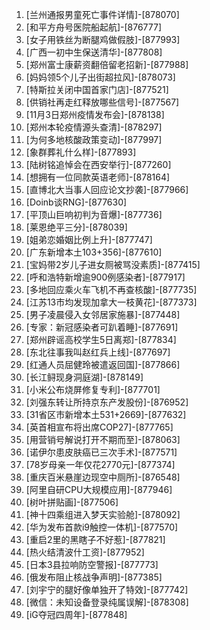
1. [兰州通报男童死亡事件详情]-[878070]
1. [和平方舟号医院船起航]-[876777]
1. [女子用铁丝为断腿鸡做假肢]-[877993]
1. [广西一初中生保送清华]-[877808]
1. [郑州富士康薪资翻倍留老招新]-[877988]
1. [妈妈领5个儿子出街超拉风]-[878073]
1. [特斯拉关闭中国首家门店]-[877521]
1. [供销社再走红释放哪些信号]-[877567]
1. [11月3日郑州疫情发布会]-[878138]
1. [郑州本轮疫情源头查清]-[878297]
1. [为何多地核酸政策变动]-[877997]
1. [象群葬礼什么样]-[877893]
1. [陆树铭追悼会在西安举行]-[877260]
1. [想拥有一位同款英语老师]-[878164]
1. [直博北大当事人回应论文抄袭]-[877966]
1. [Doinb谈RNG]-[877630]
1. [平顶山巨响初判为音爆]-[877736]
1. [莱恩绝平三分]-[878039]
1. [姐弟恋婚姻比例上升]-[877747]
1. [广东新增本土103+356]-[877610]
1. [宝妈带2岁儿子进女厕被骂没素质]-[877415]
1. [呼和浩特新增逾900例感染者]-[877917]
1. [多地回应乘火车飞机不再查核酸]-[877735]
1. [江苏13市均发现加拿大一枝黄花]-[877373]
1. [男子凌晨侵入女邻居家施暴]-[877448]
1. [专家：新冠感染者可趴着睡]-[877691]
1. [郑州辟谣高校学生5日离郑]-[877834]
1. [东北往事我叫赵红兵上线]-[877697]
1. [红通人员屈健玲被遣返回国]-[877866]
1. [长江鲟现身洞庭湖]-[878149]
1. [小米公布烧屏修复专利]-[877701]
1. [刘强东转让所持京东产发股份]-[876952]
1. [31省区市新增本土531+2669]-[877632]
1. [英首相宣布将出席COP27]-[877765]
1. [用营销号解说打开不期而至]-[878063]
1. [诺伊尔患皮肤癌已三次手术]-[877571]
1. [78岁母亲一年仅花2770元]-[877374]
1. [重庆百米悬崖边现空中厕所]-[876548]
1. [阿里自研CPU大规模应用]-[877946]
1. [树叶拼贴画]-[877506]
1. [神十四乘组进入梦天实验舱]-[878092]
1. [华为发布首款i9触控一体机]-[877570]
1. [重启2里的黑瞎子不好惹]-[877821]
1. [热火结清波什工资]-[877952]
1. [日本3县拉响防空警报]-[877773]
1. [俄发布阻止核战争声明]-[877385]
1. [刘宇宁的腿好像单独开了特效]-[877742]
1. [微信：未知设备登录纯属误解]-[878308]
1. [iG夺冠四周年]-[877848]